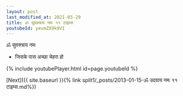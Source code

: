 ```yaml
---
layout: post
last_modified_at: 2021-03-29
title: ॐ सुवक्त्राय नमः ११ टाइम्स
youtubeId: yevmZX9k9VI
---
```

 
 
 ॐ सुवक्त्राय नमः  
 
 - जिसके पास अच्छा चेहरा हो 
 
  
 
  
 
 
 
 
 
 


{% include youtubePlayer.html id=page.youtubeId %}
 
[Next]({{ site.baseurl }}{% link  split1/_posts/2013-01-15-ॐ उदग्राय नमः ११ टाइम्स.md%})
 
